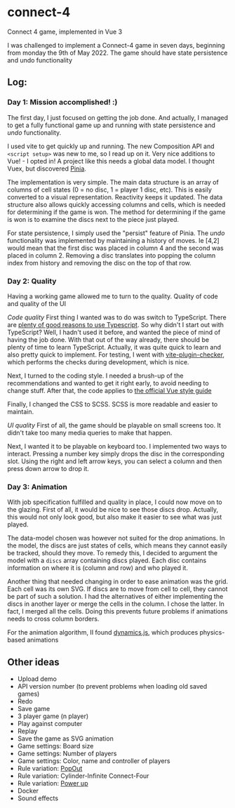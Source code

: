 # connect-4
Connect 4 game, implemented in Vue 3

I was challenged to implement a Connect-4 game in seven days, beginning from monday the 9th of May 2022.
The game should have state persistence and undo functionality


## Log:

### Day 1: Mission accomplished! :)
The first day, I just focused on getting the job done.
And actually, I managed to get a fully functional game up and running with state persistence and *undo* functionality.

I used vite to get quickly up and running. The new Composition API and `<script setup>` was new to me, so I read up on it. Very nice additions to Vue! - I opted in! A project like this needs a global data model. I thought Vuex, but discovered [Pinia](https://pinia.vuejs.org/).

The implementation is very simple. The main data structure is an array of columns of cell states (0 = no disc, 1 = player 1 disc, etc). This is easily converted to a visual representation. Reactivity keeps it updated. The data structure also allows quickly accessing columns and cells, which is needed for determining if the game is won.
The method for determining if the game is won is to examine the discs next to the piece just played.

For state persistence, I simply used the "persist" feature of Pinia.
The *undo* functionality was implemented by maintaining a history of moves. Ie [4,2] would mean that the first disc was placed in column 4 and the second was placed in column 2. Removing a disc translates into popping the column index from history and removing the disc on the top of that row.

### Day 2: Quality
Having a working game allowed me to turn to the quality. Quality of code and quality of the UI

*Code quality*
First thing I wanted was to do was switch to TypeScript. There are [plenty of good reasons to use Typescript](https://serokell.io/blog/why-typescript). So why didn't I start out with TypeScript? Well, I hadn't used it before, and wanted the piece of mind of having the job done. With that out of the way already, there should be plenty of time to learn TypeScript. Actually, it was quite quick to learn and also pretty quick to implement. For testing, I went with [vite-plugin-checker](https://github.com/fi3ework/vite-plugin-checker), which performs the checks during development, which is nice.

Next, I turned to the coding style. I needed a brush-up of the recommendations and wanted to get it right early, to avoid needing to change stuff. After that, the code applies to [the official Vue style guide](https://vuejs.org/style-guide/)

Finally, I changed the CSS to SCSS. SCSS is more readable and easier to maintain.

*UI quality*
First of all, the game should be playable on small screens too. It didn't take too many media queries to make that happen.

Next, I wanted it to be playable on keyboard too. I implemented two ways to interact. Pressing a number key simply drops the disc in the corresponding slot. Using the right and left arrow keys, you can select a column and then press down arrow to drop it.

### Day 3: Animation
With job specification fulfilled and quality in place, I could now move on to the glazing. First of all, it would be nice to see those discs drop. Actually, this would not only look good, but also make it easier to see what was just played.

The data-model chosen was however not suited for the drop animations. In the model, the discs are just states of cells, which means they cannot easily be tracked, should they move. To remedy this, I decided to argument the model with a `discs` array containing discs played. Each disc contains information on where it is (column and row) and who played it.

Another thing that needed changing in order to ease animation was the grid. Each cell was its own SVG. If discs are to move from cell to cell, they cannot be part of such a solution. I had the alternatives of either implementing the discs in another layer or merge the cells in the column. I chose the latter. In fact, I merged all the cells. Doing this prevents future problems if animations needs to cross column borders.

For the animation algorithm, II found [dynamics.js](http://dynamicsjs.com/), which produces physics-based animations


## Other ideas
- Upload demo
- API version number (to prevent problems when loading old saved games)
- Redo
- Save game
- 3 player game (n player)
- Play against computer
- Replay
- Save the game as SVG animation
- Game settings: Board size
- Game settings: Number of players
- Game settings: Color, name and controller of players
- Rule variation: [PopOut](https://en.wikipedia.org/wiki/Connect_Four)
- Rule variation: Cylinder-Infinite Connect-Four
- Rule variation: [Power up](https://en.wikipedia.org/wiki/Connect_Four)
- Docker
- Sound effects
